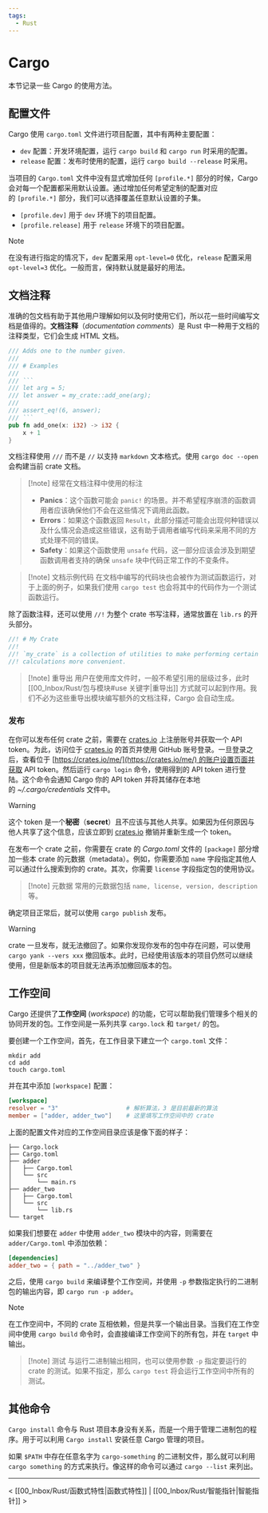 ```yaml
---
tags:
  - Rust
---
```


# Cargo

本节记录一些 Cargo 的使用方法。

## 配置文件

Cargo 使用 `cargo.toml` 文件进行项目配置，其中有两种主要配置：
- `dev` 配置：开发环境配置，运行 `cargo build` 和 `cargo run` 时采用的配置。
- `release` 配置：发布时使用的配置，运行 `cargo build --release` 时采用。

当项目的 `Cargo.toml` 文件中没有显式增加任何 `[profile.*]` 部分的时候，Cargo 会对每一个配置都采用默认设置。通过增加任何希望定制的配置对应的 `[profile.*]` 部分，我们可以选择覆盖任意默认设置的子集。
- `[profile.dev]` 用于 `dev` 环境下的项目配置。
- `[profile.release]` 用于 `release` 环境下的项目配置。

> [!note]
> 在没有进行指定的情况下，`dev` 配置采用 `opt-level=0` 优化，`release` 配置采用 `opt-level=3` 优化。一般而言，保持默认就是最好的用法。

## 文档注释

准确的包文档有助于其他用户理解如何以及何时使用它们，所以花一些时间编写文档是值得的。**文档注释**（*documentation comments*）是 Rust 中一种用于文档的注释类型，它们会生成 HTML 文档。

```rust
/// Adds one to the number given.
///
/// # Examples
///
/// ```
/// let arg = 5;
/// let answer = my_crate::add_one(arg);
///
/// assert_eq!(6, answer);
/// ```
pub fn add_one(x: i32) -> i32 {
    x + 1
}
```

文档注释使用 `///` 而不是 `//` 以支持 `markdown` 文本格式。使用 `cargo doc --open` 会构建当前 crate 文档。

> [!note] 经常在文档注释中使用的标注
> - **Panics**：这个函数可能会 `panic!` 的场景。并不希望程序崩溃的函数调用者应该确保他们不会在这些情况下调用此函数。
> - **Errors**：如果这个函数返回 `Result`，此部分描述可能会出现何种错误以及什么情况会造成这些错误，这有助于调用者编写代码来采用不同的方式处理不同的错误。
> - **Safety**：如果这个函数使用 `unsafe` 代码，这一部分应该会涉及到期望函数调用者支持的确保 `unsafe` 块中代码正常工作的不变条件。

> [!note] 文档示例代码
> 在文档中编写的代码块也会被作为测试函数运行，对于上面的例子，如果我们使用 `cargo test` 也会将其中的代码作为一个测试函数运行。

除了函数注释，还可以使用 `//!` 为整个 crate 书写注释，通常放置在 `lib.rs` 的开头部分。

```rust
//! # My Crate
//!
//! `my_crate` is a collection of utilities to make performing certain
//! calculations more convenient.
```

> [!note] 重导出
> 用户在使用库文件时，一般不希望引用的层级过多，此时 [[00_Inbox/Rust/包与模块#use 关键字|重导出]] 方式就可以起到作用。我们不必为这些重导出模块编写额外的文档注释，Cargo 会自动生成。

### 发布

在你可以发布任何 crate 之前，需要在 [crates.io](https://crates.io/) 上注册账号并获取一个 API token。为此，访问位于 [crates.io](https://crates.io/) 的首页并使用 GitHub 账号登录。一旦登录之后，查看位于 [https://crates.io/me/](https://crates.io/me/) 的账户设置页面并获取 API token。然后运行 `cargo login` 命令，使用得到的 API token 进行登陆。这个命令会通知 Cargo 你的 API token 并将其储存在本地的 *~/.cargo/credentials* 文件中。

> [!warning]
> 这个 token 是一个**秘密**（**secret**）且不应该与其他人共享。如果因为任何原因与他人共享了这个信息，应该立即到 [crates.io](https://crates.io/) 撤销并重新生成一个 token。

在发布一个 crate 之前，你需要在 crate 的 *Cargo.toml* 文件的 `[package]` 部分增加一些本 crate 的元数据（metadata）。例如，你需要添加 `name` 字段指定其他人可以通过什么搜索到你的 crate。其次，你需要 `license` 字段指定包的使用协议。

> [!note] 元数据
> 常用的元数据包括 `name, license, version, description` 等。

确定项目正常后，就可以使用 `cargo publish` 发布。

> [!warning]
> crate 一旦发布，就无法撤回了。如果你发现你发布的包中存在问题，可以使用 `cargo yank --vers xxx` 撤回版本。此时，已经使用该版本的项目仍然可以继续使用，但是新版本的项目就无法再添加撤回版本的包。

## 工作空间

Cargo 还提供了**工作空间** (*workspace*) 的功能，它可以帮助我们管理多个相关的协同开发的包。工作空间是一系列共享 `cargo.lock` 和 `target/` 的包。

要创建一个工作空间，首先，在工作目录下建立一个 `cargo.toml` 文件：
```shell
mkdir add
cd add
touch cargo.toml
```
并在其中添加 `[workspace]` 配置：
```toml
[workspace]
resolver = "3"                   # 解析算法，3 是目前最新的算法
member = ["adder, adder_two"]    # 这里填写工作空间中的 crate
```
上面的配置文件对应的工作空间目录应该是像下面的样子：
```shell
├── Cargo.lock
├── Cargo.toml
├── adder
│   ├── Cargo.toml
│   └── src
│       └── main.rs
├── adder_two
│   ├── Cargo.toml
│   └── src
│       └── lib.rs
└── target
```

如果我们想要在 `adder` 中使用 `adder_two` 模块中的内容，则需要在 `adder/Cargo.toml` 中添加依赖：
```toml
[dependencies]
adder_two = { path = "../adder_two" }
```

之后，使用 `cargo build` 来编译整个工作空间，并使用 `-p` 参数指定执行的二进制包的输出内容，即 `cargo run -p adder`。

> [!note]
> 在工作空间中，不同的 crate 互相依赖，但是共享一个输出目录。当我们在工作空间中使用 `cargo build` 命令时，会直接编译工作空间下的所有包，并在 `target` 中输出。

> [!note] 测试
> 与运行二进制输出相同，也可以使用参数 `-p` 指定要运行的 crate 的测试。如果不指定，那么 `cargo test` 将会运行工作空间中所有的测试。

## 其他命令

`Cargo install` 命令与 Rust 项目本身没有关系，而是一个用于管理二进制包的程序。用于可以利用 `Cargo install` 安装任意 Cargo 管理的项目。

如果 `$PATH` 中存在任意名字为 `cargo-something` 的二进制文件，那么就可以利用 `cargo something` 的方式来执行。像这样的命令可以通过 `cargo --list` 来列出。

---
< [[00_Inbox/Rust/函数式特性|函数式特性]] | [[00_Inbox/Rust/智能指针|智能指针]] >
